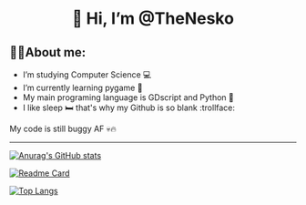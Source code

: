 <h1 align="center">
👋 Hi, I’m @TheNesko
</h1>

##  :man_technologist:About me:

- I’m studying Computer Science :computer:
- I’m currently learning pygame :snake:
- My main programing language is GDscript and Python :sparkling_heart:
- I like sleep :bed: that's why my Github is so blank :trollface:


My code is still buggy AF :skull::fire:

---

[![Anurag's GitHub stats](https://github-readme-stats.vercel.app/api?username=TheNesko&show_icons=true&theme=radical)](https://github.com/anuraghazra/github-readme-stats)

[![Readme Card](https://github-readme-stats.vercel.app/api/pin/?username=TheNesko&repo=PythonRpgRemake&theme=radical)](https://github.com/TheNesko/PythonRpgRemake)

[![Top Langs](https://github-readme-stats.vercel.app/api/top-langs/?username=TheNesko&theme=radical)](https://github.com/TheNesko?tab=repositories)

